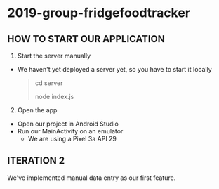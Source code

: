 # 2019-group-fridgefoodtracker

<h2>HOW TO START OUR APPLICATION</h2>

1) Start the server manually
- We haven't yet deployed a server yet, so you have to start it locally

  >   cd server
  >
  >   node index.js</code>
   

2) Open the app
- Open our project in Android Studio
- Run our MainActivity on an emulator
  - We are using a Pixel 3a API 29


<h2>ITERATION 2</h2>

We've implemented manual data entry as our first feature.
